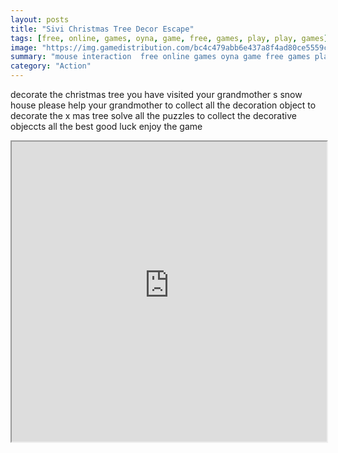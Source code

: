 ```yaml
---
layout: posts
title: "Sivi Christmas Tree Decor Escape"
tags: [free, online, games, oyna, game, free, games, play, play, games]
image: "https://img.gamedistribution.com/bc4c479abb6e437a8f4ad80ce5559c0b.jpg"
summary: "mouse interaction  free online games oyna game free games play play games"
category: "Action"
---
```


decorate the christmas tree you have visited your grandmother s snow house please help your grandmother to collect all the decoration object to decorate the x mas tree solve all the puzzles to collect the decorative objeccts all the best good luck enjoy the game

<iframe width="100%" height="480px;" src="https://flash.gamedistribution.com?game=bc4c479abb6e437a8f4ad80ce5559c0b"></iframe>